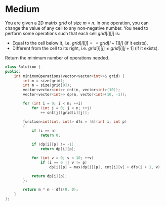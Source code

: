 # Medium

You are given a 2D matrix $grid$ of size $m \times n$. In one operation, you can change the value of any cell to any non-negative number. You need to perform some operations such that each cell $grid[i][j]$ is:

- Equal to the cell below it, i.e. $grid[i][j] == grid[i + 1][j]$ (if it exists).
- Different from the cell to its right, i.e. $grid[i][j] \neq grid[i][j + 1]$ (if it exists).

Return the minimum number of operations needed.

```cpp
class Solution {
public:
    int minimumOperations(vector<vector<int>>& grid) {
        int m = size(grid);
        int n = size(grid[0]);
        vector<vector<int>> cnt(n, vector<int>(10));
        vector<vector<int>> dp(n, vector<int>(10, -1));

        for (int i = 0; i < m; ++i)
            for (int j = 0; j < n; ++j)
                ++ cnt[j][grid[i][j]];

        function<int(int, int)> dfs = [&](int i, int p)
        {
            if (i == n)
                return 0;

            if (dp[i][p] != -1)
                return dp[i][p];

            for (int v = 0; v < 10; ++v)
                if (i == 0 || v != p)
                    dp[i][p] = max(dp[i][p], cnt[i][v] + dfs(i + 1, v));

            return dp[i][p];
        };

        return m * n - dfs(0, 0);
    }
};
```
